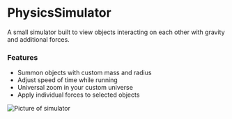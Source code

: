 # PhysicsSimulator
A small simulator built to view objects interacting on each other with gravity and additional forces. 

### Features
* Summon objects with custom mass and radius
* Adjust speed of time while running
* Universal zoom in your custom universe
* Apply individual forces to selected objects

![Picture of simulator](https://i.gyazo.com/2e8357989fd4979035eb6277ac326631.png)  
